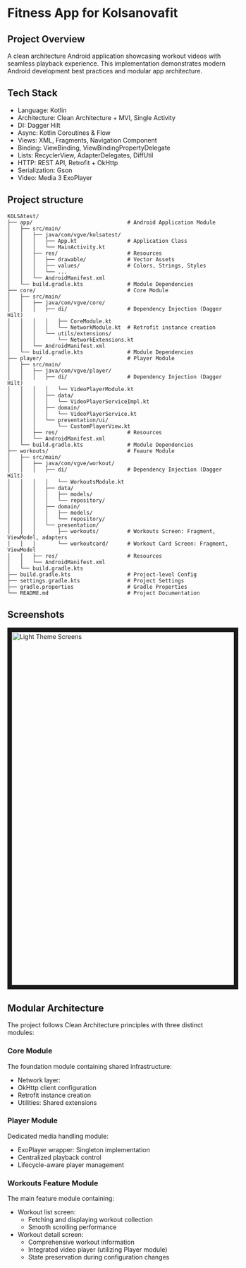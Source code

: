 # Fitness App for Kolsanovafit

## Project Overview
A clean architecture Android application showcasing workout videos with seamless playback experience. This implementation demonstrates modern Android development best practices and modular app architecture.

## Tech Stack
- Language: Kotlin
- Architecture: Clean Architecture + MVI, Single Activity
- DI: Dagger Hilt
- Async: Kotlin Coroutines & Flow 
- Views: XML, Fragments, Navigation Component
- Binding: ViewBinding, ViewBindingPropertyDelegate
- Lists: RecyclerView, AdapterDelegates, DiffUtil
- HTTP: REST API, Retrofit + OkHttp
- Serialization: Gson
- Video: Media 3 ExoPlayer

## Project structure
```
KOLSAtest/
├── app/                              # Android Application Module
│   ├── src/main/
│   │   ├── java/com/vgve/kolsatest/
│   │   │   ├── App.kt                # Application Class
│   │   │   └── MainActivity.kt   
│   │   ├── res/                      # Resources
│   │   │   ├── drawable/             # Vector Assets
│   │   │   ├── values/               # Colors, Strings, Styles
│   │   │   └── ...
│   │   └── AndroidManifest.xml
│   └── build.gradle.kts              # Module Dependencies
├── core/                             # Core Module
│   ├── src/main/
│   │   ├── java/com/vgve/core/
│   │   │   ├── di/                   # Dependency Injection (Dagger Hilt)
│   │   │   │   ├── CoreModule.kt
│   │   │   │   └── NetworkModule.kt  # Retrofit instance creation
│   │   │   └── utils/extensions/
│   │   │       └── NetworkExtensions.kt
│   │   └── AndroidManifest.xml
│   └── build.gradle.kts              # Module Dependencies
├── player/                           # Player Module
│   ├── src/main/
│   │   ├── java/com/vgve/player/
│   │   │   ├── di/                   # Dependency Injection (Dagger Hilt)
│   │   │   │   └── VideoPlayerModule.kt
│   │   │   ├── data/
│   │   │   │   └── VideoPlayerServiceImpl.kt
│   │   │   ├── domain/
│   │   │   │   └── VideoPlayerService.kt
│   │   │   └── presentation/ui/
│   │   │       └── CustomPlayerView.kt
│   │   ├── res/                      # Resources
│   │   └── AndroidManifest.xml
│   └── build.gradle.kts              # Module Dependencies
├── workouts/                         # Feaure Module
│   ├── src/main/
│   │   ├── java/com/vgve/workout/
│   │   │   ├── di/                   # Dependency Injection (Dagger Hilt)
│   │   │   │   └── WorkoutsModule.kt
│   │   │   ├── data/
│   │   │   │   ├── models/
│   │   │   │   └── repository/
│   │   │   ├── domain/
│   │   │   │   ├── models/
│   │   │   │   └── repository/
│   │   │   └── presentation/
│   │   │       ├── workouts/         # Workouts Screen: Fragment, ViewModel, adapters
│   │   │       └── workoutcard/      # Workout Card Screen: Fragment, ViewModel
│   │   ├── res/                      # Resources
│   │   └── AndroidManifest.xml
│   └── build.gradle.kts
├── build.gradle.kts                  # Project-level Config
├── settings.gradle.kts               # Project Settings
├── gradle.properties                 # Gradle Properties
└── README.md                         # Project Documentation
```

## Screenshots
<div style="display: flex; gap: 10px;"> 
  <img src="https://raw.github.com/vgve/KOLSAtest/master/screenshots/mockup_light.png" alt="Light Theme Screens" border="10" height="800px"> 
</div>

## Modular Architecture

The project follows Clean Architecture principles with three distinct modules:
### Core Module
The foundation module containing shared infrastructure:
 - Network layer:
 - OkHttp client configuration 
 - Retrofit instance creation
 - Utilities: Shared extensions

### Player Module
Dedicated media handling module:
- ExoPlayer wrapper: Singleton implementation
- Centralized playback control
- Lifecycle-aware player management

### Workouts Feature Module
The main feature module containing:
- Workout list screen:
  - Fetching and displaying workout collection 
  - Smooth scrolling performance
- Workout detail screen:
  - Comprehensive workout information
  - Integrated video player (utilizing Player module)
  - State preservation during configuration changes
